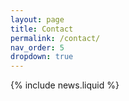 ```yaml
---
layout: page
title: Contact
permalink: /contact/
nav_order: 5
dropdown: true
---
```


{% include news.liquid %}
